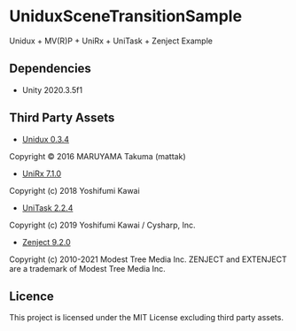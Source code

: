 # UniduxSceneTransitionSample
Unidux + MV(R)P + UniRx + UniTask + Zenject Example

## Dependencies

* Unity 2020.3.5f1

## Third Party Assets

* [Unidux 0.3.4](https://github.com/mattak/Unidux)

Copyright © 2016 MARUYAMA Takuma (mattak)

* [UniRx 7.1.0](https://github.com/neuecc/UniRx)

Copyright (c) 2018 Yoshifumi Kawai

* [UniTask 2.2.4](https://github.com/Cysharp/UniTask)

Copyright (c) 2019 Yoshifumi Kawai / Cysharp, Inc.

* [Zenject 9.2.0](https://github.com/modesttree/Zenject)

Copyright (c) 2010-2021 Modest Tree Media Inc. ZENJECT and EXTENJECT are a trademark of Modest Tree Media Inc.

## Licence

This project is licensed under the MIT License excluding third party assets.
